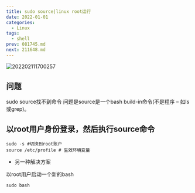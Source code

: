 ```yaml
---
title: sudo source|linux root运行
date: 2022-01-01
categories:
  - Linux
tags:
  - shell
prev: 081745.md
next: 211648.md
---
```


![202202111700257](https://cdn.jsdelivr.net/gh/qbmzc/images/2022/202202111700257.png)

<!-- more -->

## 问题
sudo source找不到命令
问题是source是一个bash build-in命令(不是程序 – 如ls或grep)。

## 以root用户身份登录，然后执行source命令

```shell
sudo -s #切换到root账户
source /etc/profile # 生效环境变量
```

- 另一种解决方案

以root用户启动一个新的bash

```shell
sudo bash
```
